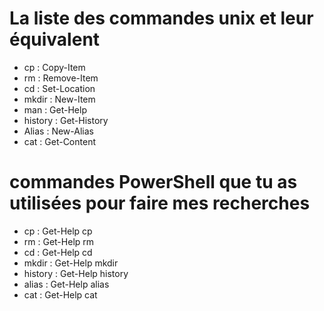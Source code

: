 # La liste des commandes unix et leur équivalent
* cp : Copy-Item
* rm : Remove-Item
* cd : Set-Location
* mkdir : New-Item                   
* man   : Get-Help
* history : Get-History
* Alias : New-Alias
* cat : Get-Content
# commandes PowerShell que tu as utilisées pour faire mes recherches
* cp :  Get-Help  cp
* rm :  Get-Help  rm
* cd :  Get-Help  cd
* mkdir : Get-Help mkdir
* history : Get-Help history
* alias : Get-Help alias
* cat : Get-Help cat

  
  
